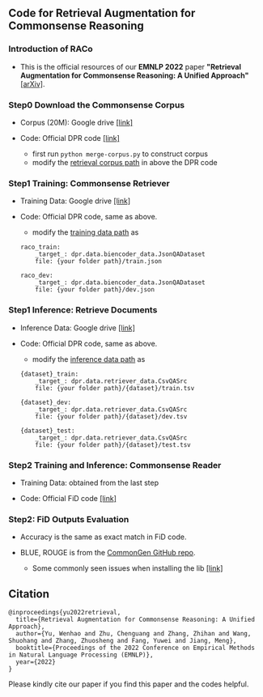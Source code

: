 ## Code for Retrieval Augmentation for Commonsense Reasoning

### Introduction of RACo

- This is the official resources of our **EMNLP 2022** paper **"Retrieval Augmentation for Commonsense Reasoning: A Unified Approach"** [\[arXiv\]](https://arxiv.org/abs/2210.12887).

### Step0 Download the Commonsense Corpus

- Corpus (20M): Google drive [\[link\]](https://drive.google.com/drive/folders/1oj2POBBy8kyBFNU5nHb05wu2DlcOfGnV?usp=share_link) 

- Code: Official DPR code [\[link\]](https://github.com/facebookresearch/DPR) 
    
    - first run `python merge-corpus.py` to construct corpus
    - modify the [retrieval corpus path](https://github.com/facebookresearch/DPR/blob/a31212dc0a54dfa85d8bfa01e1669f149ac832b7/conf/ctx_sources/default_sources.yaml#L5) in above the DPR code

### Step1 Training: Commonsense Retriever

- Training Data: Google drive [\[link\]](https://drive.google.com/drive/folders/1abY1yMj9ygF7Plb52sDEBsKqn4GlwlBx?usp=share_link) 

- Code: Official DPR code, same as above. 

    - modify the [training data path](https://github.com/facebookresearch/DPR/blob/a31212dc0a54dfa85d8bfa01e1669f149ac832b7/conf/datasets/encoder_train_default.yaml#L45) as 

    ```
    raco_train:
        _target_: dpr.data.biencoder_data.JsonQADataset
        file: {your folder path}/train.json
    
    raco_dev:
        _target_: dpr.data.biencoder_data.JsonQADataset
        file: {your folder path}/dev.json
    ```

### Step1 Inference: Retrieve Documents 

- Inference Data: Google drive [\[link\]](https://drive.google.com/drive/folders/1VMpi4hl1VYuaBPhC3gB4PDTVlXdl-6Sn?usp=share_link)

- Code: Official DPR code, same as above. 

    - modify the [inference data path](https://github.com/facebookresearch/DPR/blob/a31212dc0a54dfa85d8bfa01e1669f149ac832b7/conf/datasets/retriever_default.yaml#L35) as 

    ```
    {dataset}_train:
        _target_: dpr.data.retriever_data.CsvQASrc
        file: {your folder path}/{dataset}/train.tsv
    
    {dataset}_dev:
        _target_: dpr.data.retriever_data.CsvQASrc
        file: {your folder path}/{dataset}/dev.tsv

    {dataset}_test:
        _target_: dpr.data.retriever_data.CsvQASrc
        file: {your folder path}/{dataset}/test.tsv
    ```

### Step2 Training and Inference: Commonsense Reader 

- Training Data: obtained from the last step

- Code: Official FiD code [\[link\]](https://github.com/facebookresearch/FiD) 


### Step2: FiD Outputs Evaluation 

- Accuracy is the same as exact match in FiD code.

- BLUE, ROUGE is from the [CommonGen GitHub repo](https://github.com/INK-USC/CommonGen).

    - Some commonly seen issues when installing the lib [\[link\]](https://docs.google.com/document/d/1BzOxaTx_ekV7UD07IALvhedn0T9uXNpT/edit?usp=sharing&ouid=111155601619122094904&rtpof=true&sd=true)


## Citation

```
@inproceedings{yu2022retrieval,
  title={Retrieval Augmentation for Commonsense Reasoning: A Unified Approach},
  author={Yu, Wenhao and Zhu, Chenguang and Zhang, Zhihan and Wang, Shuohang and Zhang, Zhuosheng and Fang, Yuwei and Jiang, Meng},
  booktitle={Proceedings of the 2022 Conference on Empirical Methods in Natural Language Processing (EMNLP)},
  year={2022}
}
```

Please kindly cite our paper if you find this paper and the codes helpful.
